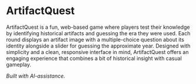 # ArtifactQuest

ArtifactQuest is a fun, web-based game where players test their knowledge by identifying historical artifacts and guessing the era they were used. Each round displays an artifact image with a multiple-choice question about its identity alongside a slider for guessing the approximate year. Designed with simplicity and a clean, responsive interface in mind, ArtifactQuest offers an engaging experience that combines a bit of historical insight with casual gameplay.

*Built with AI-assistance.*

